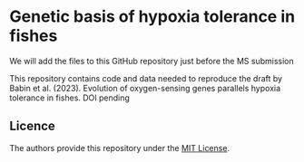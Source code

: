 # Genetic basis of hypoxia tolerance in fishes

We will add the files to this GitHub repository just before the MS submission

This repository contains code and data needed to reproduce the draft by Babin et al. (2023). Evolution of oxygen-sensing genes parallels hypoxia tolerance in fishes. DOI pending
 
## Licence
The authors provide this repository under the [MIT License](https://opensource.org/licenses/MIT).
